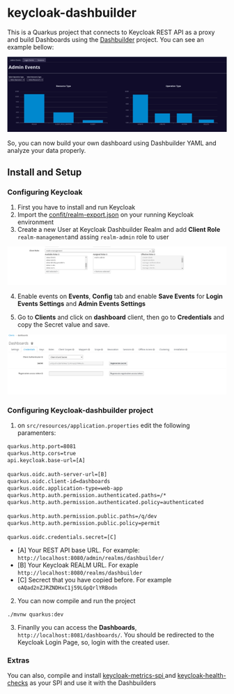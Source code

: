 # keycloak-dashbuilder

This is a Quarkus project that connects to Keycloak REST API as a proxy and build Dashboards using the [Dashbuilder](https://www.dashbuilder.org/) project. You can see an example bellow:

![Keycloak-Dashbuilder Home](/img/home.png "Keycloak-Dashbuilder Home")

So, you can now build your own dashboard using Dashbuilder YAML and analyze your data properly.

## Install and Setup
### Configuring Keycloak

1. First you have to install and run Keycloak
2. Import the [confit/realm-export.json](https://raw.githubusercontent.com/pedro-hos/keycloak-dashbuilder/main/config/realm-export.json) on your running Keycloak environment
3. Create a new User at Keycloak Dashbuilder Realm and add **Client Role** `realm-management`and assing `realm-admin` role to user

![Keycloak User Config](/img/user_config.png "Keycloak User Config")

4. Enable events on **Events**, **Config** tab and enable **Save Events** for **Login Events Settings** and **Admin Events Settings**

5. Go to **Clients** and click on **dashboard** client, then go to **Credentials** and copy the Secret value and save.

![Keycloak Secret Config](/img/secret_config.png "Keycloak Secret Config")

### Configuring Keycloak-dashbuilder project

1. on `src/resources/application.properties` edit the following paramenters:

```
quarkus.http.port=8081
quarkus.http.cors=true
api.keycloak.base-url=[A]

quarkus.oidc.auth-server-url=[B]
quarkus.oidc.client-id=dashboards
quarkus.oidc.application-type=web-app
quarkus.http.auth.permission.authenticated.paths=/*
quarkus.http.auth.permission.authenticated.policy=authenticated

quarkus.http.auth.permission.public.paths=/q/dev
quarkus.http.auth.permission.public.policy=permit

quarkus.oidc.credentials.secret=[C]
```
- [A] Your REST API base URL. For example: `http://localhost:8080/admin/realms/dashbuilder/`
- [B] Your Keycloak REALM URL. For exaple `http://localhost:8080/realms/dashbuilder`
- [C] Secrect that you have copied before. For example `oAQad2nZJRZNDHxC1j59LGpQrlYRBodn`

2. You can now compile and run the project

```
./mvnw quarkus:dev
```

3. Finanlly you can access the **Dashboards**, `http://localhost:8081/dashboards/`. You should be redirected to the Keycloak Login Page, so, login with the created user.

### Extras

You can also, compile and install [
keycloak-metrics-spi
](https://github.com/aerogear/keycloak-metrics-spi) and [keycloak-health-checks](https://github.com/thomasdarimont/keycloak-health-checks) as your SPI and use it with the Dashbuilders
